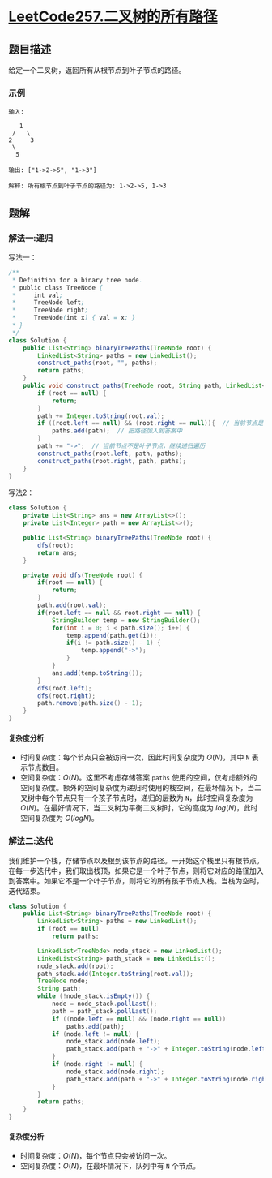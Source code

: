# [LeetCode257.二叉树的所有路径](https://leetcode-cn.com/problems/binary-tree-paths/)
## 题目描述
给定一个二叉树，返回所有从根节点到叶子节点的路径。
### 示例
```
输入:

   1
 /   \
2     3
 \
  5

输出: ["1->2->5", "1->3"]

解释: 所有根节点到叶子节点的路径为: 1->2->5, 1->3
```
## 题解
### 解法一:递归
写法一：
```java
/**
 * Definition for a binary tree node.
 * public class TreeNode {
 *     int val;
 *     TreeNode left;
 *     TreeNode right;
 *     TreeNode(int x) { val = x; }
 * }
 */
class Solution {
    public List<String> binaryTreePaths(TreeNode root) {
        LinkedList<String> paths = new LinkedList();
        construct_paths(root, "", paths);
        return paths;
    }
    public void construct_paths(TreeNode root, String path, LinkedList<String> paths) {
        if (root == null) {
            return;
        }
        path += Integer.toString(root.val);
        if ((root.left == null) && (root.right == null)){  // 当前节点是叶子节点
            paths.add(path);  // 把路径加入到答案中
        }
        path += "->";  // 当前节点不是叶子节点，继续递归遍历
        construct_paths(root.left, path, paths);
        construct_paths(root.right, path, paths);
    }
}
```
写法2：
```java
class Solution {
    private List<String> ans = new ArrayList<>();
    private List<Integer> path = new ArrayList<>();

    public List<String> binaryTreePaths(TreeNode root) {
        dfs(root);
        return ans;
    }

    private void dfs(TreeNode root) {
        if(root == null) {
            return;
        }
        path.add(root.val);
        if(root.left == null && root.right == null) {
            StringBuilder temp = new StringBuilder();
            for(int i = 0; i < path.size(); i++) {
                temp.append(path.get(i));
                if(i != path.size() - 1) {
                    temp.append("->");
                }
            }
            ans.add(temp.toString());
        }
        dfs(root.left);
        dfs(root.right);
        path.remove(path.size() - 1);
    }
}
```
#### 复杂度分析
- 时间复杂度：每个节点只会被访问一次，因此时间复杂度为 $O(N)$，其中 `N` 表示节点数目。
- 空间复杂度：$O(N)$。这里不考虑存储答案 `paths` 使用的空间，仅考虑额外的空间复杂度。额外的空间复杂度为递归时使用的栈空间，在最坏情况下，当二叉树中每个节点只有一个孩子节点时，递归的层数为 `N`，此时空间复杂度为 $O(N)$。在最好情况下，当二叉树为平衡二叉树时，它的高度为 $log(N)$，此时空间复杂度为 $O(logN)$。
### 解法二:迭代
我们维护一个栈，存储节点以及根到该节点的路径。一开始这个栈里只有根节点。在每一步迭代中，我们取出栈顶，如果它是一个叶子节点，则将它对应的路径加入到答案中。如果它不是一个叶子节点，则将它的所有孩子节点入栈。当栈为空时，迭代结束。
```java
class Solution {
    public List<String> binaryTreePaths(TreeNode root) {
        LinkedList<String> paths = new LinkedList();
        if (root == null)
            return paths;

        LinkedList<TreeNode> node_stack = new LinkedList();
        LinkedList<String> path_stack = new LinkedList();
        node_stack.add(root);
        path_stack.add(Integer.toString(root.val));
        TreeNode node;
        String path;
        while (!node_stack.isEmpty()) {
            node = node_stack.pollLast();
            path = path_stack.pollLast();
            if ((node.left == null) && (node.right == null))
                paths.add(path);
            if (node.left != null) {
                node_stack.add(node.left);
                path_stack.add(path + "->" + Integer.toString(node.left.val));
            }
            if (node.right != null) {
                node_stack.add(node.right);
                path_stack.add(path + "->" + Integer.toString(node.right.val));
            }
        }
        return paths;
    }
}
```
#### 复杂度分析
- 时间复杂度：$O(N)$，每个节点只会被访问一次。
- 空间复杂度：$O(N)$，在最坏情况下，队列中有 `N` 个节点。

